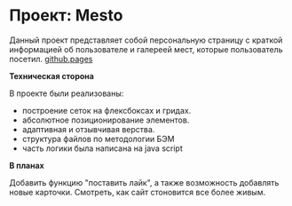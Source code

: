 # Проект: Mesto

Данный проект представляет собой персональную страницу с краткой информацией об пользователе и галереей мест, которые пользователь посетил. [github.pages](https://kale0n.github.io/mesto/)

**Техническая сторона**

В проекте были реализованы:
 * построение сеток на флексбоксах и гридах. 
 * абсолютное позиционирование элементов. 
 * адаптивная и отзывчивая верства. 
 * структура файлов по методологии БЭМ
 * часть логики была написана на java script

**В планах**

Добавить функцию "поставить лайк", а также возможность добавлять новые карточки. 
Смотреть, как сайт стоновится все более живым. 